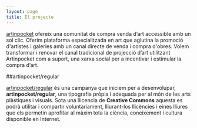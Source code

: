 ```yaml
---
layout: page
title: El projecte
---
```


[artinpocket](http://www.artinpocket.cat/ 'artinpocket, una comunitat de compra venda d’art accessible amb un sol clic') ofereix una comunitat de compra venda d’art accessible amb un sol clic. Oferim plataforma especialitzada en art que aglutina la promoció d'artistes i galeries amb un canal directe de venda i compra d'obres. Volem transformar i renovar el canal tradicional de projecció d’art utilitzant Artinpocket com a suport, una xarxa social per a incentivar i estimular la compra d’art.

##artinpocket/regular

[artinpocket/regular](#) és una campanya que iniciem per a desenvolupar, **artinpocket/regular**, una tipografia pròpia i adequada per al món de les arts plàstiques i visuals. Sota una llicencia de **Creative Commons** aquesta es podrà utilitar i compartir voluntàriament, lliurant-los llicències i eines lliures que els permetin aprofitar al màxim tota la ciència, coneixement i cultura disponible en Internet.